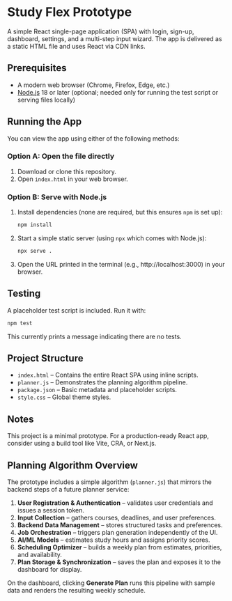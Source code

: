 # Study Flex Prototype

A simple React single-page application (SPA) with login, sign-up, dashboard, settings, and a multi-step input wizard. The app is delivered as a static HTML file and uses React via CDN links.

## Prerequisites
- A modern web browser (Chrome, Firefox, Edge, etc.)
- [Node.js](https://nodejs.org/) 18 or later (optional; needed only for running the test script or serving files locally)

## Running the App
You can view the app using either of the following methods:

### Option A: Open the file directly
1. Download or clone this repository.
2. Open `index.html` in your web browser.

### Option B: Serve with Node.js
1. Install dependencies (none are required, but this ensures `npm` is set up):
   ```bash
   npm install
   ```
2. Start a simple static server (using `npx` which comes with Node.js):
   ```bash
   npx serve .
   ```
3. Open the URL printed in the terminal (e.g., http://localhost:3000) in your browser.

## Testing
A placeholder test script is included. Run it with:
```bash
npm test
```
This currently prints a message indicating there are no tests.

## Project Structure
- `index.html` – Contains the entire React SPA using inline scripts.
- `planner.js` – Demonstrates the planning algorithm pipeline.
- `package.json` – Basic metadata and placeholder scripts.
- `style.css` – Global theme styles.

## Notes
This project is a minimal prototype. For a production-ready React app, consider using a build tool like Vite, CRA, or Next.js.

## Planning Algorithm Overview
The prototype includes a simple algorithm (`planner.js`) that mirrors the backend steps of a future planner service:

1. **User Registration & Authentication** – validates user credentials and issues a session token.
2. **Input Collection** – gathers courses, deadlines, and user preferences.
3. **Backend Data Management** – stores structured tasks and preferences.
4. **Job Orchestration** – triggers plan generation independently of the UI.
5. **AI/ML Models** – estimates study hours and assigns priority scores.
6. **Scheduling Optimizer** – builds a weekly plan from estimates, priorities, and availability.
7. **Plan Storage & Synchronization** – saves the plan and exposes it to the dashboard for display.

On the dashboard, clicking **Generate Plan** runs this pipeline with sample data and renders the resulting weekly schedule.
